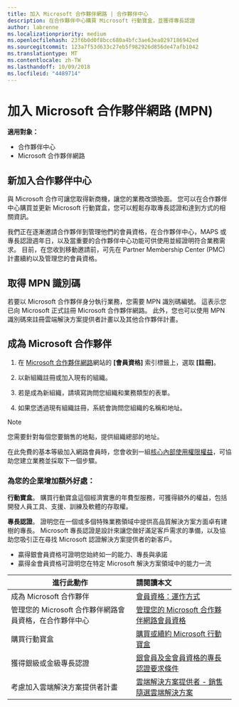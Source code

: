 ```yaml
---
title: 加入 Microsoft 合作夥伴網路 | 合作夥伴中心
description: 在合作夥伴中心購買 Microsoft 行動寶盒，並獲得專長認證
author: labrenne
ms.localizationpriority: medium
ms.openlocfilehash: 23f6b0d0f8bcc680a4bfc3ae63ea0297186942ed
ms.sourcegitcommit: 123a7f53d633c27eb5f982926d856de47afb1042
ms.translationtype: MT
ms.contentlocale: zh-TW
ms.lasthandoff: 10/09/2018
ms.locfileid: "4489714"
---
```

# <a name="join-the-microsoft-partner-network-mpn"></a>加入 Microsoft 合作夥伴網路 (MPN)

**適用對象：**

-  合作夥伴中心
-  Microsoft 合作夥伴網路

## <a name="new-to-the-partner-center"></a>新加入合作夥伴中心

 與 Microsoft 合作可讓您取得新商機，讓您的業務改頭換面。 您可以在合作夥伴中心購買並更新 Microsoft 行動寶盒，您可以輕鬆存取專長認證和達到方式的相關資訊。

 我們正在逐漸邀請合作夥伴到管理他們的會員資格，在合作夥伴中心，MAPS 或專長認證週年日，以及當重要的合作夥伴中心功能可供使用並經證明符合業務需求。  目前，在您收到移動邀請前，可先在 Partner Membership Center (PMC) 計畫續約以及管理您的會員資格。

## <a name="get-your-mpn-id"></a>取得 MPN 識別碼

若要以 Microsoft 合作夥伴身分執行業務，您需要 MPN 識別碼編號。 這表示您已向 Microsoft 正式註冊 Microsoft 合作夥伴網路。 此外，您也可以使用 MPN 識別碼來註冊雲端解決方案提供者計畫以及其他合作夥伴計畫。  

## <a name="become-a-microsoft-partner"></a>成為 Microsoft 合作夥伴

1.  在 [Microsoft 合作夥伴網路](https://partner.microsoft.com/en-us/membership)網站的 **\[會員資格\]** 索引標籤上，選取 **\[註冊\]**。 

2.  以新組織註冊或加入現有的組織。

3.  若是成為新組織，請填寫詢問您組織和業務類型的表單。

4.  如果您透過現有組織註冊，系統會詢問您組織的名稱和地址。

> [!NOTE]  
>  您需要針對每個您要銷售的地點，提供組織總部的地址。

在此免費的基本等級加入網路會員時，您會收到一組[核心內部使用權限權益](https://partner.microsoft.com/membership/core-benefits)，可協助您建立業務並採取下一個步驟。 

### <a name="add-additional-benefits-to-your-business"></a>為您的企業增加額外好處： 

**行動寶盒**。 購買行動寶盒這個經濟實惠的年費型服務，可獲得額外的權益，包括開發人員工具、支援、訓練及軟體的存取權。

**專長認證**。 證明您在一個或多個特殊業務領域中提供高品質解決方案方面卓有建樹的專長。 Microsoft 專長認證是設計來讓您做好滿足客戶需求的準備，以及協助您吸引正在尋找 Microsoft 認證解決方案提供者的新客戶。 

- 贏得銀會員資格可證明您始終如一的能力、專長與承諾
- 贏得金會員資格可證明您在特定 Microsoft 解決方案領域中的能力一流

|**進行此動作**   |**請閱讀本文**   |
|------------------|:---------------|
|成為 Microsoft 合作夥伴|[會員資格：運作方式](https://partner.microsoft.com/membership/how-it-works)|
管理您的 Microsoft 合作夥伴網路會員資格，在合作夥伴中心   |[管理您的 Microsoft 合作夥伴網路會員資格](mpn-overview.md)
|購買行動寶盒   |[購買或續約 Microsoft 行動寶盒](https://msdn.microsoft.com/partner-center/mpn-get-action-pack)|
|獲得銀級或金級專長認證   |[銀會員及金會員資格的專長認證要求條件](https://msdn.microsoft.com/en-us/partner-center/learn-about-competencies)|
|考慮加入雲端解決方案提供者計畫|[雲端解決方案提供者 - 銷售隨選雲端解決方案](csp-overview.md)|
